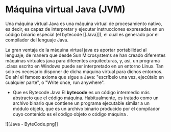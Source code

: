 # Máquina virtual Java (JVM)

Una máquina virtual Java  es una máquina virtual de procesamiento nativo, es decir, es capaz de interpretar y ejecutar instrucciones expresadas en un código binario especial (el bytecode [[Java]]), el cual es generado por el compilador del lenguaje Java.

La gran ventaja de la máquina virtual java es aportar portabilidad al lenguaje, de manera que desde Sun Microsystems se han creado diferentes máquinas virtuales java para diferentes arquitecturas, y, así, un programa .class escrito en Windows puede ser interpretado en un entorno Linux. Tan solo es necesario disponer de dicha máquina virtual para dichos entornos. De ahí el famoso axioma que sigue a Java: "escríbelo una vez, ejecútalo en cualquier parte", o "Write once, run anywhere".

- Que es Bytecode Java
El **bytecode** es un código intermedio más abstracto que el código máquina. Habitualmente, es tratado como un archivo binario que contiene un programa ejecutable similar a un módulo objeto, que es un archivo binario producido por el compilador cuyo contenido es el código objeto o código máquina .

![[Java - ByteCode.png]]